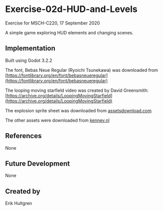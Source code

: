 # Exercise-02d-HUD-and-Levels
Exercise for MSCH-C220, 17 September 2020

A simple game exploring HUD elements and changing scenes.

## Implementation
Built using Godot 3.2.2

The font, Bebas Neue Regular (Ryoichi Tsunekawa) was downloaded from [https://fontlibrary.org/en/font/bebasneueregular](https://fontlibrary.org/en/font/bebasneueregular)

The looping moving starfield video was created by David Greensmith: [https://archive.org/details/LoopingMovingStarfield](https://archive.org/details/LoopingMovingStarfield)

The explosion sprite sheet was downloaded from [assetsdownload.com](https://assetsdownload.com/cartoon-explosion-2d-game-sprite-free-download/)

The other assets were downloaded from [kenney.nl](https://kenney.nl/assets)


## References
None

## Future Development
None

## Created by 
Erik Hultgren

```
